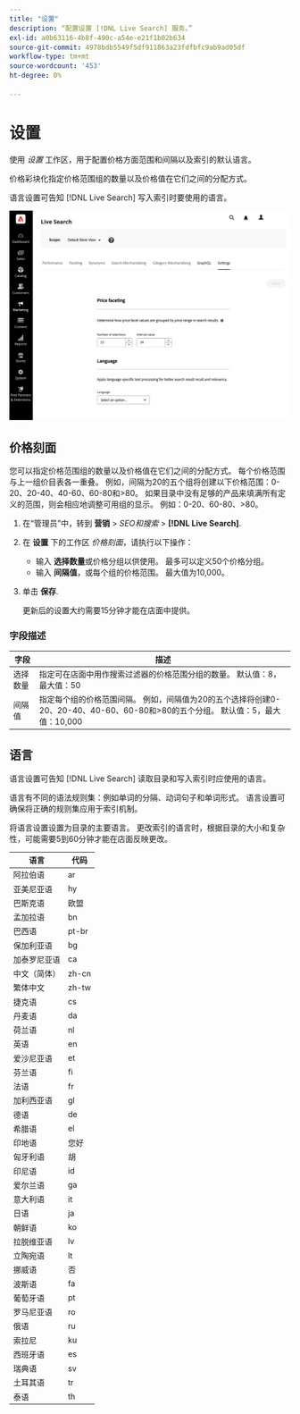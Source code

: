 ```yaml
---
title: "设置"
description: “配置设置 [!DNL Live Search] 服务。”
exl-id: a0b63116-4b8f-490c-a54e-e21f1b02b634
source-git-commit: 4978bdb5549f5df911863a23fdfbfc9ab9ad05df
workflow-type: tm+mt
source-wordcount: '453'
ht-degree: 0%

---
```


# 设置

使用 *设置* 工作区，用于配置价格方面范围和间隔以及索引的默认语言。

价格彩块化指定价格范围组的数量以及价格值在它们之间的分配方式。

语言设置可告知 [!DNL Live Search] 写入索引时要使用的语言。

![设置](assets/settings.png)

## 价格刻面

您可以指定价格范围组的数量以及价格值在它们之间的分配方式。 每个价格范围与上一组价目表各一重叠。 例如，间隔为20的五个组将创建以下价格范围：0-20、20-40、40-60、60-80和>80。 如果目录中没有足够的产品来填满所有定义的范围，则会相应地调整可用组的显示。 例如：0-20、60-80、>80。

1. 在“管理员”中，转到 **营销** > *SEO和搜索* > **[!DNL Live Search]**.
1. 在 **设置** 下的工作区 *价格刻面*，请执行以下操作：
   * 输入 **选择数量**&#x200B;或价格分组以供使用。 最多可以定义50个价格分组。
   * 输入 **间隔值**，或每个组的价格范围。 最大值为10,000。
1. 单击 **保存**.

   更新后的设置大约需要15分钟才能在店面中提供。

### 字段描述

| 字段 | 描述 |
|--- |--- |
| 选择数量 | 指定可在店面中用作搜索过滤器的价格范围分组的数量。 默认值：8，最大值：50 |
| 间隔值 | 指定每个组的价格范围间隔。 例如，间隔值为20的五个选择将创建0-20、20-40、40-60、60-80和>80的五个分组。 默认值：5，最大值：10,000 |

## 语言

语言设置可告知 [!DNL Live Search] 读取目录和写入索引时应使用的语言。

语言有不同的语法规则集：例如单词的分隔、动词句子和单词形式。
语言设置可确保将正确的规则集应用于索引机制。

将语言设置设置为目录的主要语言。 更改索引的语言时，根据目录的大小和复杂性，可能需要5到60分钟才能在店面反映更改。

| 语言 | 代码 |
|----|----|
| 阿拉伯语 | ar |
| 亚美尼亚语 | hy |
| 巴斯克语 | 欧盟 |
| 孟加拉语 | bn |
| 巴西语 | pt-br |
| 保加利亚语 | bg |
| 加泰罗尼亚语 | ca |
| 中文（简体） | zh-cn |
| 繁体中文 | zh-tw |
| 捷克语 | cs |
| 丹麦语 | da |
| 荷兰语 | nl |
| 英语 | en |
| 爱沙尼亚语 | et |
| 芬兰语 | fi |
| 法语 | fr |
| 加利西亚语 | gl |
| 德语 | de |
| 希腊语 | el |
| 印地语 | 您好 |
| 匈牙利语 | 胡 |
| 印尼语 | id |
| 爱尔兰语 | ga |
| 意大利语 | it |
| 日语 | ja |
| 朝鲜语 | ko |
| 拉脱维亚语 | lv |
| 立陶宛语 | lt |
| 挪威语 | 否 |
| 波斯语 | fa |
| 葡萄牙语 | pt |
| 罗马尼亚语 | ro |
| 俄语 | ru |
| 索拉尼 | ku |
| 西班牙语 | es |
| 瑞典语 | sv |
| 土耳其语 | tr |
| 泰语 | th |
